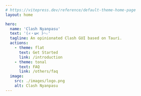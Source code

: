 ```yaml
---
# https://vitepress.dev/reference/default-theme-home-page
layout: home

hero:
  name: 'Clash Nyanpasu'
  text: '(∠・ω< )⌒☆​'
  tagline: An opinionated Clash GUI based on Tauri.
  actions:
    - theme: flat
      text: Get Started
      link: /introduction
    - theme: tonal
      text: FAQ
      link: /others/faq
  image:
    src: ./images/logo.png
    alt: Clash Nyanpasu
---
```

